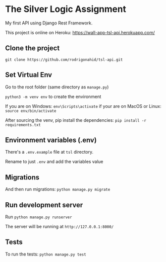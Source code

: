 # The Silver Logic Assignment

My first API using Django Rest Framework.

This project is online on Heroku: https://wall-app-tsl-api.herokuapp.com/

## Clone the project

`git clone https://github.com/rodrigonahid/tsl-api.git`

## Set Virtual Env

Go to the root folder (same directory as `manage.py`)

`python3 -m venv env` to create the environment

If you are on Windows: `env\Scripts\activate`
if your are on MacOS or Linux: `source env/bin/activate`

After sourcing the venv, pip install the dependencies:
`pip install -r requirements.txt`

## Environment variables (.env)

There's a `.env.example` file at `tsl` directory.

Rename to just `.env` and add the variables value

## Migrations

And then run migrations:
`python manage.py migrate`

## Run development server

Run `python manage.py runserver`

The server will be running at `http://127.0.0.1:8000/`

## Tests

To run the tests:
`python manage.py test`
